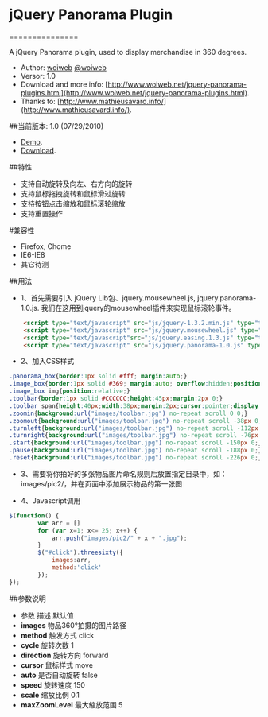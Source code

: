 # jQuery Panorama Plugin
===============

A jQuery Panorama plugin, used to display merchandise in 360 degrees.

* Author: [woiweb](http://www.woiweb.net) [@woiweb](http://woiweb.com/woiwebnet)
* Versor: 1.0
* Download and more info: [http://www.woiweb.net/jquery-panorama-plugins.html](http://www.woiweb.net/jquery-panorama-plugins.html).
* Thanks to: [http://www.mathieusavard.info/](http://www.mathieusavard.info/).

##当前版本: 1.0 (07/29/2010)
   * [Demo](http://www.woiweb.net/wp-content/uploads/plugins/panorama/).
   * [Download](http://code.google.com/p/jquery-panorama-plugins/downloads/detail?name=panorama.rar&can=2&q=#makechanges).

##特性

   * 支持自动旋转及向左、右方向的旋转
   * 支持鼠标拖拽旋转和鼠标滑过旋转
   * 支持按钮点击缩放和鼠标滚轮缩放
   * 支持重置操作

#兼容性

   * Firefox, Chome
   * IE6-IE8
   * 其它待测

##用法

* 1、首先需要引入 jQuery Lib包、jquery.mousewheel.js, jquery.panorama-1.0.js. 我们在这用到jquery的mousewheel插件来实现鼠标滚轮事件。

```html
	<script type="text/javascript" src="js/jquery-1.3.2.min.js" type="text/javascripts" />
	<script type="text/javascript" src="js/jquery.mousewheel.js" type="text/javascripts" />
	<script type="text/javascript"src="js/jquery.easing.1.3.js" type="text/javascript" />
	<script type="text/javascript" src="js/jquery.panorama-1.0.js" type="text/javascripts" />
```
* 2、加入CSS样式
```css
.panorama_box{border:1px solid #fff; margin:auto;}
.image_box{border:1px solid #369; margin:auto; overflow:hidden;position:relative;}
.image_box img{position:relative;}
.toolbar{border:1px solid #CCCCCC;height:45px;margin:2px 0;}
.toolbar span{height:40px;width:38px;margin:2px;cursor:pointer;display:block;float:right;}
.zoomin{background:url("images/toolbar.jpg") no-repeat scroll 0 0;}
.zoomout{background:url("images/toolbar.jpg") no-repeat scroll -38px 0;}
.turnleft{background:url("images/toolbar.jpg") no-repeat scroll -112px 0;}
.turnright{background:url("images/toolbar.jpg") no-repeat scroll -76px 0;}
.start{background:url("images/toolbar.jpg") no-repeat scroll -150px 0;}
.pause{background:url("images/toolbar.jpg") no-repeat scroll -188px 0;}
.reset{background:url("images/toolbar.jpg") no-repeat scroll -226px 0;}
```

* 3、需要将你拍好的多张物品图片命名规则后放置指定目录中，如：images/pic2/，并在页面中添加展示物品的第一张图

* 4、Javascript调用
```js
$(function() {
	    var arr = []
	    for (var x=1; x<= 25; x++) {
	    	arr.push("images/pic2/" + x + ".jpg");
	    }
	    $("#click").threesixty({
	        images:arr,
	        method:'click'
	    });
});
```

##参数说明
* 参数   							描述 											默认值
* **images** 					物品360°拍摄的图片路径 	 	
* **method** 					触发方式 									click
* **cycle** 					旋转次数 									1
* **direction** 			旋转方向 									forward
* **cursor** 					鼠标样式 									move
* **auto** 						是否自动旋转 							false
* **speed** 					旋转速度 									150
* **scale** 					缩放比例 									0.1
* **maxZoomLevel** 		最大缩放范围 							5
